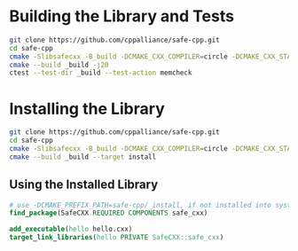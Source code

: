 # Building the Library and Tests

```bash
git clone https://github.com/cppalliance/safe-cpp.git
cd safe-cpp
cmake -Slibsafecxx -B_build -DCMAKE_CXX_COMPILER=circle -DCMAKE_CXX_STANDARD=20 -DSAFE_CXX_BUILD_TESTING=ON
cmake --build _build -j20
ctest --test-dir _build --test-action memcheck
```

# Installing the Library

```bash
git clone https://github.com/cppalliance/safe-cpp.git
cd safe-cpp
cmake -Slibsafecxx -B_build -DCMAKE_CXX_COMPILER=circle -DCMAKE_CXX_STANDARD=20 -DCMAKE_INSTALL_PREFIX=_install
cmake --build _build --target install
```

## Using the Installed Library

```cmake
# use -DCMAKE_PREFIX_PATH=safe-cpp/_install, if not installed into system paths
find_package(SafeCXX REQUIRED COMPONENTS safe_cxx)

add_executable(hello hello.cxx)
target_link_libraries(hello PRIVATE SafeCXX::safe_cxx)
```
